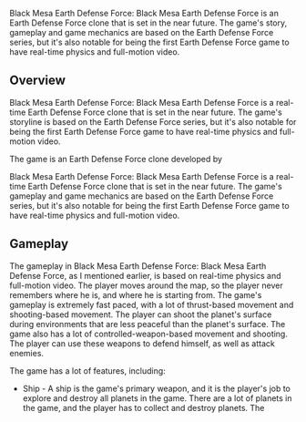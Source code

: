 Black Mesa Earth Defense Force: Black Mesa Earth Defense Force is an Earth Defense Force clone that is set in the near future. The game's story, gameplay and game mechanics are based on the Earth Defense Force series, but it's also notable for being the first Earth Defense Force game to have real-time physics and full-motion video.

## Overview

Black Mesa Earth Defense Force: Black Mesa Earth Defense Force is a real-time Earth Defense Force clone that is set in the near future. The game's storyline is based on the Earth Defense Force series, but it's also notable for being the first Earth Defense Force game to have real-time physics and full-motion video.

The game is an Earth Defense Force clone developed by                                                                  
  
   Black Mesa Earth Defense Force: Black Mesa Earth Defense Force is a real-time Earth Defense Force clone that is set in the near future. The game's gameplay and game mechanics are based on the Earth Defense Force series, but it's also notable for being the first Earth Defense Force game to have real-time physics and full-motion video.

## Gameplay

The gameplay in Black Mesa Earth Defense Force: Black Mesa Earth Defense Force, as I mentioned earlier, is based on real-time physics and full-motion video. The player moves around the map, so the player never remembers where he is, and where he is starting from. The game's gameplay is extremely fast paced, with a lot of thrust-based movement and shooting-based movement. The player can shoot the planet's surface during environments that are less peaceful than the planet's surface. The game also has a lot of controlled-weapon-based movement and shooting. The player can use these weapons to defend himself, as well as attack enemies.

The game has a lot of features, including:

*   Ship -    A ship is the game's primary weapon, and it is the player's job to explore and destroy all planets in the game. There are a lot of planets in the game, and the player has to collect and destroy planets. The